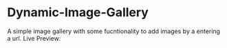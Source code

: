 # Dynamic-Image-Gallery
A simple image gallery with some fucntionality to add images by a entering a url.
Live Preview: 
